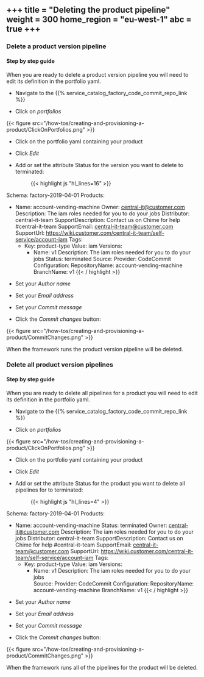 +++
title = "Deleting the product pipeline"
weight = 300
home_region = "eu-west-1"
abc = true
+++
---

### Delete a product version pipeline

#### Step by step guide

When you are ready to delete a product version pipeline you will need to edit its definition in the portfolio yaml.

- Navigate to the {{% service_catalog_factory_code_commit_repo_link %}} 

- Click on *portfolios*

{{< figure src="/how-tos/creating-and-provisioning-a-product/ClickOnPortfolios.png" >}}

- Click on the portfolio yaml containing your product

- Click *Edit*

- Add or set the attribute Status for the version you want to delete to terminated:

  <figure>
   {{< highlight js "hl_lines=16" >}}
Schema: factory-2019-04-01
Products:
  - Name: account-vending-machine
    Owner: central-it@customer.com
    Description: The iam roles needed for you to do your jobs
    Distributor: central-it-team
    SupportDescription: Contact us on Chime for help #central-it-team
    SupportEmail: central-it-team@customer.com
    SupportUrl: https://wiki.customer.com/central-it-team/self-service/account-iam
    Tags:
    - Key: product-type
      Value: iam
    Versions:
      - Name: v1
        Description: The iam roles needed for you to do your jobs
        Status: terminated
        Source:
          Provider: CodeCommit
          Configuration:
            RepositoryName: account-vending-machine
            BranchName: v1
    {{< / highlight >}}
  </figure>

- Set your *Author name*
- Set your *Email address*
- Set your *Commit message*

- Click the *Commit changes* button:

{{< figure src="/how-tos/creating-and-provisioning-a-product/CommitChanges.png" >}}

When the framework runs the product version pipeline will be deleted. 


### Delete all product version pipelines

#### Step by step guide

When you are ready to delete all pipelines for a product you will need to edit its definition in the portfolio yaml.

- Navigate to the {{% service_catalog_factory_code_commit_repo_link %}} 

- Click on *portfolios*

{{< figure src="/how-tos/creating-and-provisioning-a-product/ClickOnPortfolios.png" >}}

- Click on the portfolio yaml containing your product

- Click *Edit*

- Add or set the attribute Status for the product you want to delete all pipelines for to terminated:

  <figure>
   {{< highlight js "hl_lines=4" >}}
Schema: factory-2019-04-01
Products:
  - Name: account-vending-machine
    Status: terminated
    Owner: central-it@customer.com
    Description: The iam roles needed for you to do your jobs
    Distributor: central-it-team
    SupportDescription: Contact us on Chime for help #central-it-team
    SupportEmail: central-it-team@customer.com
    SupportUrl: https://wiki.customer.com/central-it-team/self-service/account-iam
    Tags:
    - Key: product-type
      Value: iam
    Versions:
      - Name: v1
        Description: The iam roles needed for you to do your jobs        
        Source:
          Provider: CodeCommit
          Configuration:
            RepositoryName: account-vending-machine
            BranchName: v1
    {{< / highlight >}}
  </figure>

- Set your *Author name*
- Set your *Email address*
- Set your *Commit message*

- Click the *Commit changes* button:

{{< figure src="/how-tos/creating-and-provisioning-a-product/CommitChanges.png" >}}

When the framework runs all of the pipelines for the product will be deleted.
